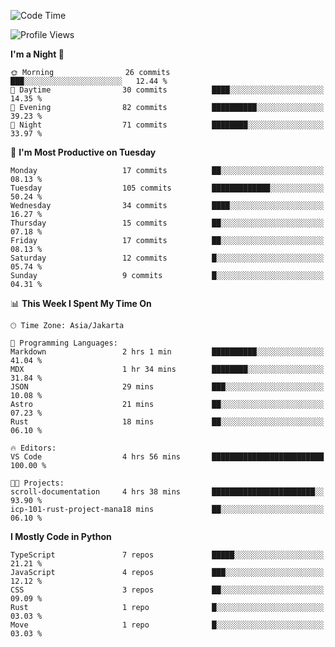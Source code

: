 <!--START_SECTION:waka-->
![Code Time](http://img.shields.io/badge/Code%20Time-1%2C683%20hrs%2041%20mins-blue)

![Profile Views](http://img.shields.io/badge/Profile%20Views-0-blue)

**I'm a Night 🦉** 

```text
🌞 Morning                26 commits          ███░░░░░░░░░░░░░░░░░░░░░░   12.44 % 
🌆 Daytime                30 commits          ████░░░░░░░░░░░░░░░░░░░░░   14.35 % 
🌃 Evening                82 commits          ██████████░░░░░░░░░░░░░░░   39.23 % 
🌙 Night                  71 commits          ████████░░░░░░░░░░░░░░░░░   33.97 % 
```
📅 **I'm Most Productive on Tuesday** 

```text
Monday                   17 commits          ██░░░░░░░░░░░░░░░░░░░░░░░   08.13 % 
Tuesday                  105 commits         █████████████░░░░░░░░░░░░   50.24 % 
Wednesday                34 commits          ████░░░░░░░░░░░░░░░░░░░░░   16.27 % 
Thursday                 15 commits          ██░░░░░░░░░░░░░░░░░░░░░░░   07.18 % 
Friday                   17 commits          ██░░░░░░░░░░░░░░░░░░░░░░░   08.13 % 
Saturday                 12 commits          █░░░░░░░░░░░░░░░░░░░░░░░░   05.74 % 
Sunday                   9 commits           █░░░░░░░░░░░░░░░░░░░░░░░░   04.31 % 
```


📊 **This Week I Spent My Time On** 

```text
🕑︎ Time Zone: Asia/Jakarta

💬 Programming Languages: 
Markdown                 2 hrs 1 min         ██████████░░░░░░░░░░░░░░░   41.04 % 
MDX                      1 hr 34 mins        ████████░░░░░░░░░░░░░░░░░   31.84 % 
JSON                     29 mins             ███░░░░░░░░░░░░░░░░░░░░░░   10.08 % 
Astro                    21 mins             ██░░░░░░░░░░░░░░░░░░░░░░░   07.23 % 
Rust                     18 mins             ██░░░░░░░░░░░░░░░░░░░░░░░   06.10 % 

🔥 Editors: 
VS Code                  4 hrs 56 mins       █████████████████████████   100.00 % 

🐱‍💻 Projects: 
scroll-documentation     4 hrs 38 mins       ███████████████████████░░   93.90 % 
icp-101-rust-project-mana18 mins             ██░░░░░░░░░░░░░░░░░░░░░░░   06.10 % 
```

**I Mostly Code in Python** 

```text
TypeScript               7 repos             █████░░░░░░░░░░░░░░░░░░░░   21.21 % 
JavaScript               4 repos             ███░░░░░░░░░░░░░░░░░░░░░░   12.12 % 
CSS                      3 repos             ██░░░░░░░░░░░░░░░░░░░░░░░   09.09 % 
Rust                     1 repo              █░░░░░░░░░░░░░░░░░░░░░░░░   03.03 % 
Move                     1 repo              █░░░░░░░░░░░░░░░░░░░░░░░░   03.03 % 
```




<!--END_SECTION:waka-->
